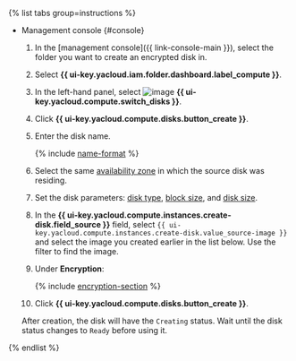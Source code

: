 {% list tabs group=instructions %}

- Management console {#console}

   1. In the [management console]({{ link-console-main }}), select the folder you want to create an encrypted disk in.
   1. Select **{{ ui-key.yacloud.iam.folder.dashboard.label_compute }}**.
   1. In the left-hand panel, select ![image](../../_assets/compute/disks-pic.svg) **{{ ui-key.yacloud.compute.switch_disks }}**.
   1. Click **{{ ui-key.yacloud.compute.disks.button_create }}**.
   1. Enter the disk name.

      {% include [name-format](../name-format.md) %}

   1. Select the same [availability zone](../../overview/concepts/geo-scope.md) in which the source disk was residing.
   1. Set the disk parameters: [disk type](../../compute/concepts/disk.md#disks_types), [block size](../../compute/concepts/disk.md#maximum-disk-size), and [disk size](../../compute/concepts/disk.md#maximum-disk-size).
   1. In the **{{ ui-key.yacloud.compute.instances.create-disk.field_source }}** field, select `{{ ui-key.yacloud.compute.instances.create-disk.value_source-image }}` and select the image you created earlier in the list below. Use the filter to find the image.
   1. Under **Encryption**:

      {% include [encryption-section](encryption-section.md) %}

   1. Click **{{ ui-key.yacloud.compute.disks.button_create }}**.

   After creation, the disk will have the `Creating` status. Wait until the disk status changes to `Ready` before using it.

{% endlist %}
